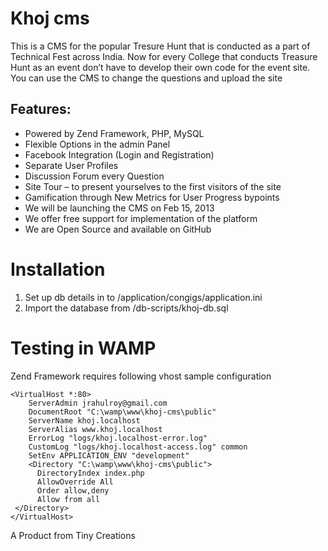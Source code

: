 Khoj cms
========
This is a CMS for the popular Tresure Hunt that is conducted as a part of Technical Fest across India. Now for every College that conducts  Treasure Hunt as an event don’t have to develop their own code for the event site. You can use the CMS to change the questions and upload the site

Features:
--------------
- Powered by Zend Framework, PHP, MySQL
- Flexible Options in the admin Panel
- Facebook Integration (Login and Registration)
- Separate User Profiles
- Discussion Forum every Question
- Site Tour – to present yourselves to the first visitors of the site
- Gamification through New Metrics for User Progress bypoints
- We will be launching the CMS on Feb 15, 2013
- We offer free support for implementation of the platform 
- We are Open Source and available on GitHub

Installation
============
1. Set up db details in to /application/congigs/application.ini
2. Import the database from /db-scripts/khoj-db.sql

Testing in WAMP
===============
Zend Framework requires following vhost sample configuration

	<VirtualHost *:80>
		ServerAdmin jrahulroy@gmail.com
		DocumentRoot "C:\wamp\www\khoj-cms\public"
		ServerName khoj.localhost
		ServerAlias www.khoj.localhost
		ErrorLog "logs/khoj.localhost-error.log"
		CustomLog "logs/khoj.localhost-access.log" common
		SetEnv APPLICATION_ENV "development"
		<Directory "C:\wamp\www\khoj-cms\public">
		  DirectoryIndex index.php
		  AllowOverride All
		  Order allow,deny
		  Allow from all
	 </Directory>
	</VirtualHost>


A Product from Tiny Creations
